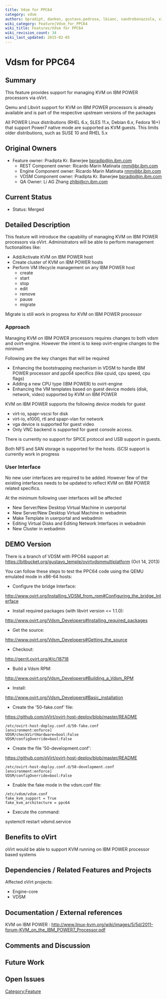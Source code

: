 ```yaml
---
title: Vdsm for PPC64
category: vdsm
authors: bpradipt, danken, gustavo.pedrosa, lbianc, sandrobonazzola, vitordelima
wiki_category: Feature|Vdsm_for_PPC64
wiki_title: Features/Vdsm for PPC64
wiki_revision_count: 34
wiki_last_updated: 2015-02-05
---
```


# Vdsm for PPC64

## Summary

This feature provides support for managing KVM on IBM POWER processors via oVirt.

Qemu and Libvirt support for KVM on IBM POWER processors is already available and is part of the respective upstream versions of the packages

All POWER Linux distributions (RHEL 6.x, SLES 11.x, Debian 6.x, Fedora 16+) that support Power7 native mode are supported as KVM guests. This limits older distributions, such as SUSE 10 and RHEL 5.x

## Original Owners

*   Feature owner: Pradipta Kr. Banerjee <bpradip@in.ibm.com>
    -   REST Component owner: Ricardo Marin Matinata <rmm@br.ibm.com>
    -   Engine Component owner: Ricardo Marin Matinata <rmm@br.ibm.com>
    -   VDSM Component owner: Pradipta Kr. Banerjee <bpradip@in.ibm.com>
    -   QA Owner: Li AG Zhang <zhlbj@cn.ibm.com>

## Current Status

*   Status: Merged

## Detailed Description

This feature will introduce the capability of managing KVM on IBM POWER processors via oVirt. Administrators will be able to perform management fuctionalities like:

*   Add/Activate KVM on IBM POWER host
*   Create cluster of KVM on IBM POWER hosts
*   Perform VM lifecycle management on any IBM POWER host
    -   create
    -   start
    -   stop
    -   edit
    -   remove
    -   pause
    -   migrate

Migrate is still work in progress for KVM on IBM POWER processor

### Approach

Managing KVM on IBM POWER processors requires changes to both vdsm and ovirt-engine. However the intent is to keep ovirt-engine changes to the minimum

Following are the key changes that will be required

*   Enhancing the bootstrapping mechanism in VDSM to handle IBM POWER processor and ppc64 specifics (like cpuid, cpu speed, cpu flags)
*   Adding a new CPU type (IBM POWER) to ovirt-engine
*   Enhancing the VM templates based on guest device models (disk, network, video) supported by KVM on IBM POWER

KVM on IBM POWER supports the following device models for guest

*   virt-io, spapr-vscsi for disk
*   virt-io, e1000, rtl and spapr-vlan for network
*   vga device is supported for guest video
*   Only VNC backend is supported for guest console access.

There is currently no support for SPICE protocol and USB support in guests.

Both NFS and SAN storage is supported for the hosts. iSCSI support is currently work in progress

### User Interface

No new user interfaces are required to be added. However few of the existing interfaces needs to be updated to reflect KVM on IBM POWER related specifics.

At the minimum following user interfaces will be affected

*   New Server/New Desktop Virtual Machine in userportal
*   New Server/New Desktop Virtual Machine in webadmin
*   Make Template in userportal and webadmin
*   Editing Virtual Disks and Editing Network Interfaces in webadmin
*   New Cluster in webadmin

## DEMO Version

There is a branch of VDSM with PPC64 support at: <https://bitbucket.org/gustavo_temple/ovirtvdsmmultiplatform> (Oct 14, 2013)

You can follow these steps to test the PPC64 code using the QEMU emulated mode in x86-64 hosts:

*   Configure the bridge Interface:

<http://www.ovirt.org/Installing_VDSM_from_rpm#Configuring_the_bridge_Interface>

*   Install required packages (with libvirt version <= 1.1.0):

<http://www.ovirt.org/Vdsm_Developers#Installing_required_packages>

*   Get the source:

<http://www.ovirt.org/Vdsm_Developers#Getting_the_source>

*   Checkout:

<http://gerrit.ovirt.org/#/c/18718>

*   Build a Vdsm RPM:

<http://www.ovirt.org/Vdsm_Developers#Building_a_Vdsm_RPM>

*   Install:

<http://www.ovirt.org/Vdsm_Developers#Basic_installation>

*   Create the '50-fake.conf' file:

<https://github.com/oVirt/ovirt-host-deploy/blob/master/README>

    /etc/ovirt-host-deploy.conf.d/50-fake.conf
    [environment:enforce]
    VDSM/checkVirtHardware=bool:False
    VDSM/configOverride=bool:False

*   Create the file '50-development.conf':

<https://github.com/oVirt/ovirt-host-deploy/blob/master/README>

    /etc/ovirt-host-deploy.conf.d/50-development.conf
    [environment:enforce]
    VDSM/configOverride=bool:False

*   Enable the fake mode in the vdsm.conf file:

<!-- -->

    /etc/vdsm/vdsm.conf
    fake_kvm_support = True
    fake_kvm_architecture = ppc64

*   Execute the command:

systemctl restart vdsmd.service

## Benefits to oVirt

oVirt would be able to support KVM running on IBM POWER processor based systems

## Dependencies / Related Features and Projects

Affected oVirt projects:

*   Engine-core
*   VDSM

## Documentation / External references

KVM on IBM POWER : <http://www.linux-kvm.org/wiki/images/5/5d/2011-forum-KVM_on_the_IBM_POWER7_Processor.pdf>

## Comments and Discussion

## Future Work

## Open Issues

<Category:Feature>
